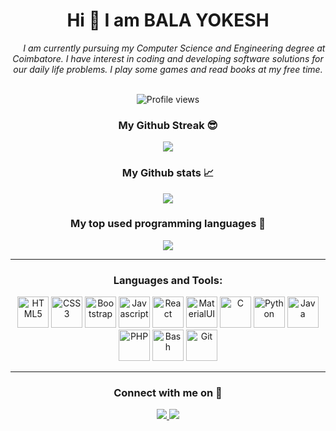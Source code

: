 <div align="center">
  <h1>
    Hi 👋 I am BALA YOKESH
  </h1>
  <i>
    &nbsp;&nbsp;&nbsp;&nbsp;&nbsp;I am currently pursuing my Computer Science and Engineering degree at Coimbatore.  I have interest in coding and developing software solutions for our daily life problems.  I play some games and read books at my free time.
  </i>
</div>

<br />

<p align='center'>
  <img src='https://komarev.com/ghpvc/?username=your-github-balayokesh&color=brightgreen' alt='Profile views' align='center' />
</p>

<h3 align='center'>My Github Streak 😎</h3>
<p align='center'>
  <img src='https://github-readme-streak-stats.herokuapp.com/?user=balayokesh&theme=dracula' align='center' />
</p>

<h3 align='center'>My Github stats 📈</h3>
<p align='center'>
  <img src='https://github-readme-stats.vercel.app/api?username=balayokesh&count_private=true&show_icons=true&theme=dracula' align='center' />
</p>

<h3 align='center'>My top used programming languages 🥇</h3>
<p align='center'>
  <img src='https://github-readme-stats.vercel.app/api/top-langs/?username=balayokesh&theme=dracula' />
</p>

<hr />

<h3 align="center">Languages and Tools:</h3>

<p align='center'>
  <img src="https://cdn.jsdelivr.net/gh/devicons/devicon/icons/html5/html5-plain-wordmark.svg" width='50' title='HTML5' alt='HTML5' />
  <img src='https://cdn.jsdelivr.net/gh/devicons/devicon/icons/css3/css3-plain-wordmark.svg' width='50' title='CSS3' alt='CSS3' />
  <img src='https://cdn.jsdelivr.net/gh/devicons/devicon/icons/bootstrap/bootstrap-plain-wordmark.svg' width='50' title='Bootstrap' alt='Bootstrap' />
  <img src='https://cdn.jsdelivr.net/gh/devicons/devicon/icons/javascript/javascript-plain.svg' width='50' title='Javascript' alt='Javascript' />
  <img src='https://cdn.jsdelivr.net/gh/devicons/devicon/icons/react/react-original-wordmark.svg' width='50' title='React' alt='React' />
  <img src='https://cdn.jsdelivr.net/gh/devicons/devicon/icons/materialui/materialui-original.svg' width='50' title='MaterialUI' alt='MaterialUI' />
  <img src='https://cdn.jsdelivr.net/gh/devicons/devicon/icons/c/c-original.svg' width='50' title='C' alt='C' />
  <img src='https://cdn.jsdelivr.net/gh/devicons/devicon/icons/python/python-original-wordmark.svg' width='50' title='Python' alt='Python' />
  <img src='https://cdn.jsdelivr.net/gh/devicons/devicon/icons/java/java-original.svg' width='50' title='Java' alt='Java' />
  <img src='https://cdn.jsdelivr.net/gh/devicons/devicon/icons/php/php-plain.svg' width='50' title='PHP' alt='PHP' />
  <img src='https://cdn.jsdelivr.net/gh/devicons/devicon/icons/bash/bash-plain.svg' width='50' title='Bash' alt='Bash' />
  <img src="https://cdn.jsdelivr.net/gh/devicons/devicon/icons/git/git-original.svg" width='50' title='Git' alt='Git' />
</p>
  
<hr />

<h3 align='center'>Connect with me on 🤝</h3>
<p align='center'>
  <a href='https://linkedin.com/in/balayokeshmani'>
    <img src="https://img.shields.io/badge/LinkedIn-0077B5?style=for-the-badge&logo=linkedin&logoColor=white">
  </a>
  <a href='https://twitter.com/balayokeshmani'>
    <img src="https://img.shields.io/badge/Twitter-0077B5?style=for-the-badge&logo=twitter&logoColor=white">
  </a>
</p>

